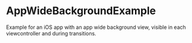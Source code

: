# AppWideBackgroundExample
Example for an iOS app with an app wide background view, visible in each viewcontroller and during transitions.

